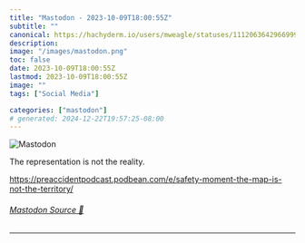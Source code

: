 ```yaml
---
title: "Mastodon - 2023-10-09T18:00:55Z"
subtitle: ""
canonical: https://hachyderm.io/users/mweagle/statuses/111206364296699990
description:
image: "/images/mastodon.png"
toc: false
date: 2023-10-09T18:00:55Z
lastmod: 2023-10-09T18:00:55Z
image: ""
tags: ["Social Media"]

categories: ["mastodon"]
# generated: 2024-12-22T19:57:25-08:00
---
```

![Mastodon](/images/mastodon.png)

<p>The representation is not the reality.</p><p><a href="https://preaccidentpodcast.podbean.com/e/safety-moment-the-map-is-not-the-territory/" target="_blank" rel="nofollow noopener noreferrer" translate="no"><span class="invisible">https://</span><span class="ellipsis">preaccidentpodcast.podbean.com</span><span class="invisible">/e/safety-moment-the-map-is-not-the-territory/</span></a></p>


###### [Mastodon Source 🐘](https://hachyderm.io/@mweagle/111206364296699990)

___
